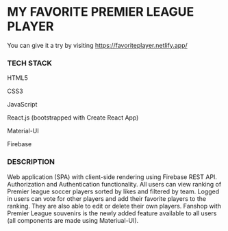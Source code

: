 <h1>MY FAVORITE PREMIER LEAGUE PLAYER</h1>

You can give it a try by visiting https://favoriteplayer.netlify.app/

<h3>TECH STACK</h3>

<p>HTML5</p>
<p>CSS3</p>
<p>JavaScript</p>
<p>React.js (bootstrapped with Create React App)</p>
<p>Material-UI</p>
<p>Firebase</p>

<h3>DESCRIPTION</h3> 

Web application (SPA) with client-side rendering using Firebase REST API.
Authorization and Authentication functionality.
All users can view ranking of Premier league soccer players sorted by likes and filtered by team.
Logged in users can vote for other players and add their favorite players to the ranking.
They are also able to edit or delete their own players.
Fanshop with Premier League souvenirs is the newly added feature available to all users (all components are made using Materiual-UI).
